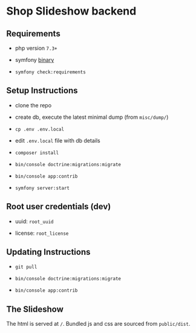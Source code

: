 # Shop Slideshow backend

## Requirements

- php version `7.3+`

- symfony [binary](https://symfony.com/download)

- `symfony check:requirements`

## Setup Instructions

- clone the repo

- create db, execute the latest minimal dump (from `misc/dump/`)

- `cp .env .env.local`

- edit `.env.local` file with db details

- `composer install`

- `bin/console doctrine:migrations:migrate`

- `bin/console app:contrib`

- `symfony server:start`

## Root user credentials (dev)

- uuid: `root_uuid`

- license: `root_license`

## Updating Instructions

- `git pull`

- `bin/console doctrine:migrations:migrate`

- `bin/console app:contrib`

## The Slideshow

The html is served at `/`. Bundled js and css are sourced from `public/dist`.
